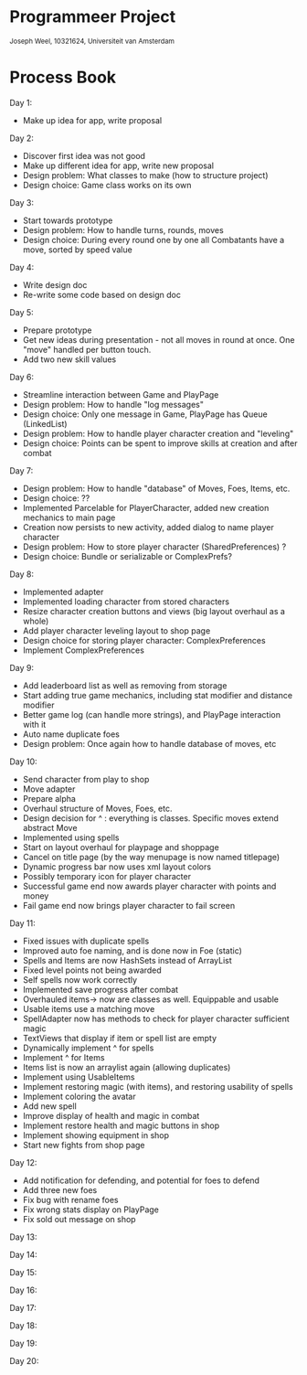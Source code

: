 # Programmeer Project

<sub>Joseph Weel, 10321624, Universiteit van Amsterdam</sub>

# Process Book

Day 1:
* Make up idea for app, write proposal

Day 2:
* Discover first idea was not good
* Make up different idea for app, write new proposal
* Design problem: What classes to make (how to structure project)
* Design choice: Game class works on its own

Day 3:
* Start towards prototype
* Design problem: How to handle turns, rounds, moves
* Design choice: During every round one by one all Combatants have a move, sorted by speed value

Day 4:
* Write design doc
* Re-write some code based on design doc

Day 5:
* Prepare prototype
* Get new ideas during presentation - not all moves in round at once. One "move" handled per button touch.
* Add two new skill values

Day 6:
* Streamline interaction between Game and PlayPage
* Design problem: How to handle "log messages"
* Design choice: Only one message in Game, PlayPage has Queue (LinkedList)
* Design problem: How to handle player character creation and "leveling"
* Design choice: Points can be spent to improve skills at creation and after combat

Day 7:
* Design problem: How to handle "database" of Moves, Foes, Items, etc.
* Design choice: ??
* Implemented Parcelable for PlayerCharacter, added new creation mechanics to main page
* Creation now persists to new activity, added dialog to name player character
* Design problem: How to store player character (SharedPreferences) ?
* Design choice: Bundle or serializable or ComplexPrefs?

Day 8:
* Implemented adapter
* Implemented loading character from stored characters
* Resize character creation buttons and views (big layout overhaul as a whole)
* Add player character leveling layout to shop page
* Design choice for storing player character: ComplexPreferences
* Implement ComplexPreferences 

Day 9:
* Add leaderboard list as well as removing from storage
* Start adding true game mechanics, including stat modifier and distance modifier
* Better game log (can handle more strings), and PlayPage interaction with it
* Auto name duplicate foes
* Design problem: Once again how to handle database of moves, etc

Day 10:
* Send character from play to shop
* Move adapter
* Prepare alpha
* Overhaul structure of Moves, Foes, etc.
* Design decision for ^ : everything is classes. Specific moves extend abstract Move
* Implemented using spells
* Start on layout overhaul for playpage and shoppage
* Cancel on title page (by the way menupage is now named titlepage)
* Dynamic progress bar now uses xml layout colors
* Possibly temporary icon for player character
* Successful game end now awards player character with points and money
* Fail game end now brings player character to fail screen

Day 11:
* Fixed issues with duplicate spells
* Improved auto foe naming, and is done now in Foe (static)
* Spells and Items are now HashSets instead of ArrayList
* Fixed level points not being awarded
* Self spells now work correctly
* Implemented save progress after combat
* Overhauled items-> now are classes as well. Equippable and usable
* Usable items use a matching move
* SpellAdapter now has methods to check for player character sufficient magic
* TextViews that display if item or spell list are empty
* Dynamically implement ^ for spells
* Implement ^ for Items
* Items list is now an arraylist again (allowing duplicates)
* Implement using UsableItems
* Implement restoring magic (with items), and restoring usability of spells
* Implement coloring the avatar
* Add new spell
* Improve display of health and magic in combat
* Implement restore health and magic buttons in shop
* Implement showing equipment in shop
* Start new fights from shop page

Day 12:
* Add notification for defending, and potential for foes to defend
* Add three new foes
* Fix bug with rename foes
* Fix wrong stats display on PlayPage
* Fix sold out message on shop

Day 13:

Day 14:

Day 15:

Day 16:

Day 17:

Day 18:

Day 19:

Day 20: